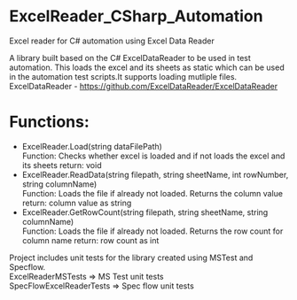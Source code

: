 # ExcelReader_CSharp_Automation
Excel reader for C# automation using Excel Data Reader     
              
A library built based on the C# ExcelDataReader to be used in test automation. This loads the excel and its sheets as static which can be used in the automation test scripts.It supports loading mutliple files.
ExcelDataReader - https://github.com/ExcelDataReader/ExcelDataReader

# Functions:   
- ExcelReader.Load(string dataFilePath)     
   Function: Checks whether excel is loaded and if not loads the excel and its sheets 
   return: void
- ExcelReader.ReadData(string filepath, string sheetName, int rowNumber, string columnName)     
   Function: Loads the file if already not loaded. Returns the column value
   return: column value as string
- ExcelReader.GetRowCount(string filepath, string sheetName, string columnName)     
  Function: Loads the file if already not loaded. Returns the row count for column name
  return: row count as int

Project includes unit tests for the library created using MSTest and Specflow.    
ExcelReaderMSTests => MS Test unit tests    
SpecFlowExcelReaderTests => Spec flow unit tests
